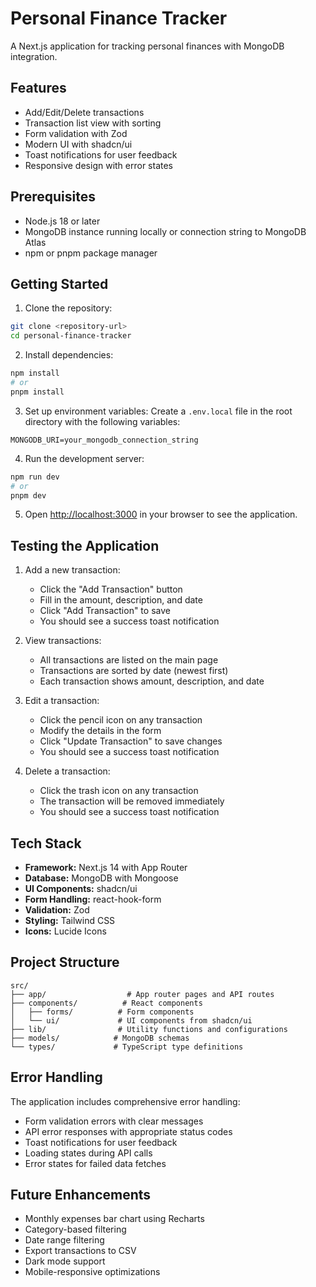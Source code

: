 # Personal Finance Tracker

A Next.js application for tracking personal finances with MongoDB integration.

## Features

- Add/Edit/Delete transactions
- Transaction list view with sorting
- Form validation with Zod
- Modern UI with shadcn/ui
- Toast notifications for user feedback
- Responsive design with error states

## Prerequisites

- Node.js 18 or later
- MongoDB instance running locally or connection string to MongoDB Atlas
- npm or pnpm package manager

## Getting Started

1. Clone the repository:

```bash
git clone <repository-url>
cd personal-finance-tracker
```

2. Install dependencies:

```bash
npm install
# or
pnpm install
```

3. Set up environment variables:
   Create a `.env.local` file in the root directory with the following variables:

```env
MONGODB_URI=your_mongodb_connection_string
```

4. Run the development server:

```bash
npm run dev
# or
pnpm dev
```

5. Open [http://localhost:3000](http://localhost:3000) in your browser to see the application.

## Testing the Application

1. Add a new transaction:

   - Click the "Add Transaction" button
   - Fill in the amount, description, and date
   - Click "Add Transaction" to save
   - You should see a success toast notification

2. View transactions:

   - All transactions are listed on the main page
   - Transactions are sorted by date (newest first)
   - Each transaction shows amount, description, and date

3. Edit a transaction:

   - Click the pencil icon on any transaction
   - Modify the details in the form
   - Click "Update Transaction" to save changes
   - You should see a success toast notification

4. Delete a transaction:
   - Click the trash icon on any transaction
   - The transaction will be removed immediately
   - You should see a success toast notification

## Tech Stack

- **Framework:** Next.js 14 with App Router
- **Database:** MongoDB with Mongoose
- **UI Components:** shadcn/ui
- **Form Handling:** react-hook-form
- **Validation:** Zod
- **Styling:** Tailwind CSS
- **Icons:** Lucide Icons

## Project Structure

```
src/
├── app/                  # App router pages and API routes
├── components/          # React components
│   ├── forms/          # Form components
│   └── ui/             # UI components from shadcn/ui
├── lib/                # Utility functions and configurations
├── models/            # MongoDB schemas
└── types/             # TypeScript type definitions
```

## Error Handling

The application includes comprehensive error handling:

- Form validation errors with clear messages
- API error responses with appropriate status codes
- Toast notifications for user feedback
- Loading states during API calls
- Error states for failed data fetches

## Future Enhancements

- Monthly expenses bar chart using Recharts
- Category-based filtering
- Date range filtering
- Export transactions to CSV
- Dark mode support
- Mobile-responsive optimizations
